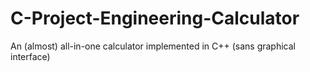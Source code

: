 # C-Project-Engineering-Calculator
An (almost) all-in-one calculator implemented in C++ (sans graphical interface)
